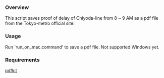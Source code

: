 ### Overview
This script saves proof of delay of Chiyoda-line from 8 ~ 9 AM as a pdf file from the Tokyo-metro official site. 

### Usage
Run 'run_on_mac.command' to save a pdf file.
Not supported Windows yet.

### Requirements
[pdfkit](https://pypi.org/project/pdfkit/)
